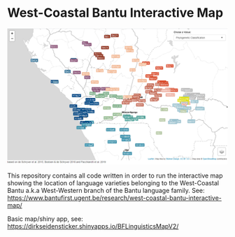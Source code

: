 # West-Coastal Bantu Interactive Map

[![screenshot](screenshot.png)](https://dirkseidensticker.shinyapps.io/BFLinguisticsMapV2/)

This repository contains all code written in order to run the interactive map showing the location of language varieties belonging to the West-Coastal Bantu a.k.a West-Western branch of the Bantu language family. See: https://www.bantufirst.ugent.be/research/west-coastal-bantu-interactive-map/

Basic map/shiny app, see: https://dirkseidensticker.shinyapps.io/BFLinguisticsMapV2/
